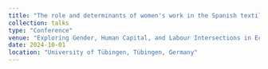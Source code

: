 ```yaml
---
title: "The role and determinants of women's work in the Spanish textile and footwear shadow economy, 1959-1973"
collection: talks
type: "Conference"
venue: "Exploring Gender, Human Capital, and Labour Intersections in Economic History. Economic History Winter School"
date: 2024-10-01
location: "University of Tübingen, Tübingen, Germany"
---
```

